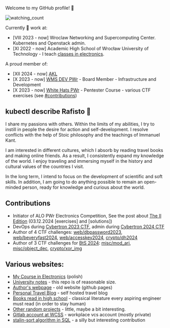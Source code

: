 Welcome to my GitHub profile! 👋

<img src="https://komarev.com/ghpvc/?username=Rafisto" alt="watching_count" />

Currently 💼 work at: 
- [VIII 2023 - now] Wroclaw Networking and Supercomputing Center. Kubernetes and Openstack admin.
- [XI 2022 - now] Academic High School of Wrocław University of Technology - I teach [classes in electronics](https://rafisto.github.io/electronics/).

A proud member of:
- [XII 2024 - now] [AKL](https://akl.pwr.edu.pl/)
- [X 2023 - now] [WMS DEV PWr](https://pl.linkedin.com/company/wms-dev) - Board Member - Infrastructure and Development 
- [X 2023 - now] [White Hats PWr](https://whitehats.pwr.edu.pl/kurs-pentestera/) - Pentester Course - various CTF exercises (see [#contributions](#contributions))

## kubectl describe Rafisto 🎸

I share my passions with others. Within the limits of my abilities, I try to instill in people the desire for action and self-development. I resolve conflicts with the help of Stoic philosophy and the teachings of Immanuel Kant.

I am interested in different cultures, which I absorb by reading travel books and making online friends. As a result, I consistently expand my knowledge of the world. I enjoy traveling and immersing myself in the history and cultural values of the countries I visit. 

In the long term, I intend to focus on the development of scientific and soft skills. In addition, I am going to do anything possible to remain an open-minded person, ready for knowledge and curious about the world.

## Contributions
- Initiator of ALO PWr Electronics Competition, See the post about [The II Edition](https://www.facebook.com/liceumPWr/posts/988262823111065) (03.12.2024 [exercises] and [solutions])
- DevOps during [Cybertron 2023 CTF](https://www.linkedin.com/feed/update/urn:li:activity:7150921638400729088), admin during [Cybertron 2024 CTF](https://git.e-science.pl/cybertron/zadania2024/cybertron2024/)
- Author of 4 CTF challenges: [web/dbpassword2023](https://git.e-science.pl/cybertron/zadania2023/team_wlodarczyk_jagielski_zadanie1_dbpassword/-/blob/master/README.md), [web/beveryfast2024](https://git.e-science.pl/cybertron/zadania2024/team_wlodarczyk_zadanie_1_beveryfast), [web/accesskey2024](https://git.e-science.pl/cybertron/zadania2024/team_wlodarczyk_zadanie_2_accesskey), [crypto/dh2024](https://git.e-science.pl/cybertron/zadania2024/team_wlodarczyk_zadanie_3_dh)
- Author of 3 CTF challenges for [BtS 2024](https://whitehats.pwr.edu.pl/bts/bts-5th-edition/): [misc/mod_ari](https://github.com/PWrWhiteHats/BtS-2024-Writeups/tree/master/misc/mod_ari), [misc/object_dec](https://github.com/PWrWhiteHats/BtS-2024-Writeups/tree/master/misc/object_dec), [crypto/xor_img](https://github.com/PWrWhiteHats/BtS-2024-Writeups/tree/master/crypto/xor_img)

## Various websites:
- [My Course in Electronics](https://github.com/ALO-PWr-Elektronika/Classes) (polish)
- [University notes](https://github.com/rafisto/uni) - this repo is of reasonable size.
- [Author's webpage](https://rafisto.github.io/) - old website (github pages)
- [Personal Travel Blog](https://blog.rwlodarczyk.pl) - self hosted travel blog
- [Books read in high school](./BOOKS.md) - classical literature every aspiring engineer must read (in order to stay human)
- [Other random projects](https://rwlodarczyk.github.io/) - little, maybe a bit interesting.
- [Gitlab account at WCSS](https://git.e-science.pl/rwlodarczyk/) - workplace vcs account (mostly private)
- [stalin-sort algorithm in SQL](https://github.com/gustavo-depaula/stalin-sort/commit/f442ccfcef470d15ac6bbb92f7e1dfc6442c164d) - a silly but interesting contribution
